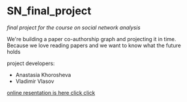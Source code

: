 # SN_final_project
*final project for the course on social network analysis*

We're building a paper co-authorship graph and projecting it in time. Because we love reading papers and we want to know what the future holds

project developers:

* Anastasia Khorosheva
* Vladimir Vlasov

[online resentation is here click click](https://docs.google.com/presentation/d/1GyU6tUxy67RU1thJ1oGMntdYsWGyqw-F2MO2kNkgrsM/edit?usp=sharing)
